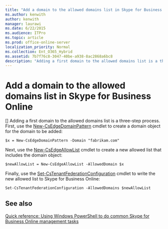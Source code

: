 ```yaml
---
title: "Add a domain to the allowed domains list in Skype for Business Online"
ms.author: kenwith
author: kenwith
manager: laurawi
ms.date: 6/22/2015
ms.audience: ITPro
ms.topic: article
ms.prod: office-online-server
localization_priority: Normal
ms.collection: Ent_O365_Hybrid
ms.assetid: 7b7f76c8-3047-40be-a938-8ac2868a6bc8
description: "Adding a first domain to the allowed domains list is a three-step process. First, use the New-CsEdgeDomainPattern cmdlet to create a domain object for the domain to be added:"
---
```


# Add a domain to the allowed domains list in Skype for Business Online
[]
Adding a first domain to the allowed domains list is a three-step process. First, use the [New-CsEdgeDomainPattern](new-csedgedomainpattern.md) cmdlet to create a domain object for the domain to be added: 
  
```
$x = New-CsEdgeDomainPattern -Domain "fabrikam.com"
```

Next, use the [New-CsEdgeAllowList](new-csedgeallowlist.md) cmdlet to create a new allowed list that includes the domain object: 
  
```
$newAllowList = New-CsEdgeAllowList -AllowedDomain $x
```

Finally, use the [Set-CsTenantFederationConfiguration](set-cstenantfederationconfiguration.md) cmdlet to write the new allowed list to Skype for Business Online: 
  
```
Set-CsTenantFederationConfiguration -AllowedDomains $newAllowList
```

## See also

#### 

[Quick reference: Using Windows PowerShell to do common Skype for Business Online management tasks](quick-reference-using-windows-powershell-to-do-common-skype-for-business-online.md)

